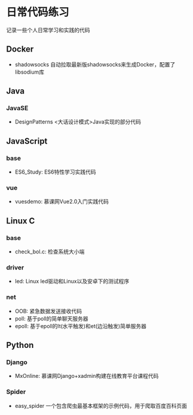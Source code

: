 # 日常代码练习
记录一些个人日常学习和实践的代码

## Docker
- shadowsocks 自动拉取最新版shadowsocks来生成Docker，配置了libsodium库


## Java
### JavaSE
- DesignPatterns <大话设计模式>Java实现的部分代码


## JavaScript
### base
- ES6_Study: ES6特性学习实践代码

### vue
- vuesdemo: 慕课网Vue2.0入门实践代码


## Linux C
### base
- check_bol.c: 检查系统大小端

### driver
- led: Linux led驱动和Linux以及安卓下的测试程序

### net
- OOB: 紧急数据发送接收代码
- poll: 基于poll的简单聊天服务器
- epoll: 基于epoll的lt(水平触发)和et(边沿触发)简单服务器


## Python
### Django
- MxOnline: 慕课网Django+xadmin构建在线教育平台课程代码

### Spider
- easy_spider 一个包含爬虫最基本框架的示例代码，用于爬取百度百科页面
